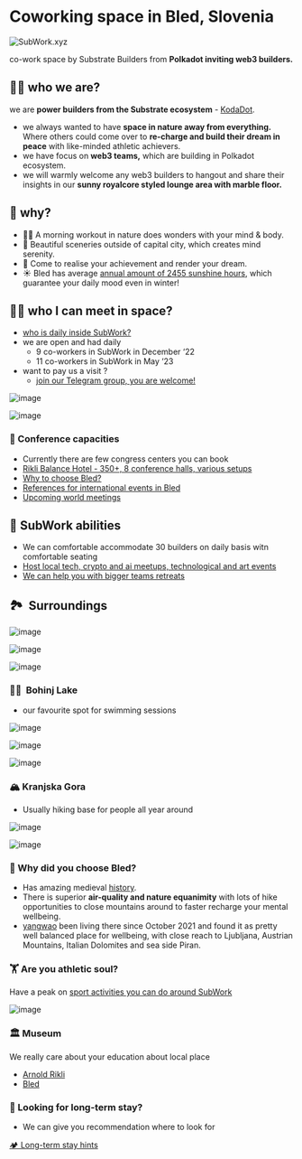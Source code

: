 # Coworking space in Bled, Slovenia

![SubWork.xyz ](pics/header.avif)

co-work space by Substrate Builders from **Polkadot inviting web3 builders.**

👨‍🏭 who we are?
---

  we are **power builders from the Substrate ecosystem** - [KodaDot](https://twitter.com/kodadot).
- we always wanted to have **space in nature away from everything.** Where others could come over to **re-charge and build their dream in peace** with like-minded athletic achievers.
- we have focus on **web3 teams,** which are building in Polkadot ecosystem.
- we will warmly welcome any web3 builders to hangout and share their insights in our **sunny royalcore styled lounge area with marble floor.**

🤔 why?
---

*   🏃‍♂️ A morning workout in nature does wonders with your mind & body.
*   🚴 Beautiful sceneries outside of capital city, which creates mind serenity.
*   💨 Come to realise your achievement and render your dream.
*   ☀️ Bled has average [annual amount of 2455 sunshine hours](https://en.climate-data.org/europe/slovenia/bled/bled-52121/), which guarantee your daily mood even in winter!

👩‍💻 who I can meet in space?
---

- [who is daily inside SubWork?](./family-members-in-subwork.md)
- we are open and had daily 
  - 9 co-workers in SubWork in December ‘22
  - 11 co-workers in SubWork in May ‘23
- want to pay us a visit ? 
  - [join our Telegram group, you are welcome!](./contact.md)

![image](pics/coffee.avif)

![image](pics/nice_place.avif)

### 👔 Conference capacities

- Currently there are few congress centers you can book
- [Rikli Balance Hotel - 350+, 8 conference halls, various setups](https://www.bled.si/de/meetings/meeting-planning/venues/2020090714580355/rikli-balance-hotel-s/)
- [Why to choose Bled?](https://www.bled.si/de/meetings/)
- [References for international events in Bled](https://www.bled.si/de/meetings/why-bled/references/)
- [Upcoming world meetings](https://www.bled.si/en/events/?start=01.01.1900&end=31.12.2023&lng=eng&filter%5B%5D=2020082609001927)

🧘 SubWork abilities
---
- We can comfortable accommodate 30 builders on daily basis witn comfortable seating
- [Host local tech, crypto and ai meetups, technological and art events](./rent-subwork-venue-in-bled.md)
- [We can help you with bigger teams retreats](./company-retreat.md)

🏞  Surroundings
---

![image](pics/bled1.avif)

![image](pics/bled2.avif)

![image](pics/bled3.avif)


### 🏊‍♂️  Bohinj Lake

*   our favourite spot for swimming sessions

![image](pics/bohinj1.avif)

![image](pics/bohinj2.avif)

![image](pics/bohinj3.avif)

### 🏔 Kranjska Gora

*   Usually hiking base for people all year around

![image](pics/kranjska1.avif)

![image](pics/kranjska2.avif)


### 🧐 Why did you choose Bled?

*   Has amazing medieval [history](https://en.wikipedia.org/wiki/Bled).
*   There is superior **air-quality and nature equanimity** with lots of hike opportunities to close mountains around to faster recharge your mental wellbeing.
*   [yangwao](https://twitter.com/yangwao) been living there since October 2021 and found it as pretty well balanced place for wellbeing, with close reach to Ljubljana, Austrian Mountains, Italian Dolomites and sea side Piran.

### 🏋️ Are you athletic soul?

Have a peak on [sport activities you can do around SubWork](./sports-activities-around-bled.md)

![image](pics/hacker_space1.avif)

### 🏛 Museum

We really care about your education about local place

*   [Arnold Rikli](https://en.wikipedia.org/wiki/Arnold_Rikli)
*   [Bled](https://en.wikipedia.org/wiki/Bled)

### 🏡 Looking for long-term stay?

*   We can give you recommendation where to look for

[ 🏕️ Long-term stay hints ](/long-term-stay-hints.md)
